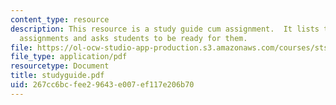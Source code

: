 ```yaml
---
content_type: resource
description: This resource is a study guide cum assignment.  It lists two reading
  assignments and asks students to be ready for them.
file: https://ol-ocw-studio-app-production.s3.amazonaws.com/courses/sts-s28-godzilla-and-the-bullet-train-technology-and-culture-in-modern-japan-fall-2005/267cc6bcfee29643e007ef117e206b70_studyguide.pdf
file_type: application/pdf
resourcetype: Document
title: studyguide.pdf
uid: 267cc6bc-fee2-9643-e007-ef117e206b70
---
```


